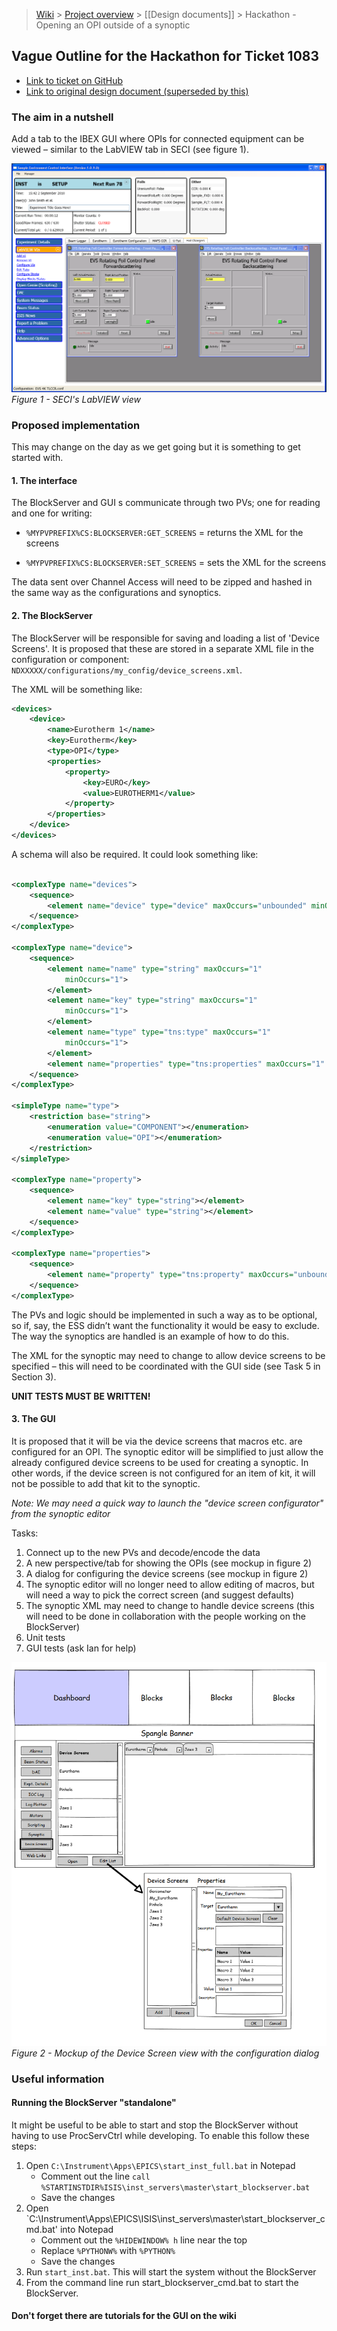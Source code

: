 > [Wiki](Home) > [Project overview](Project-Overview) > [[Design documents]] > Hackathon - Opening an OPI outside of a synoptic

## Vague Outline for the Hackathon for Ticket 1083

* [Link to ticket on GitHub](https://github.com/ISISComputingGroup/IBEX/issues/1083)
* [Link to original design document (superseded by this)](Opening-an-OPI-Outside-of-a-Synoptic)

### The aim in a nutshell
Add a tab to the IBEX GUI where OPIs for connected equipment can be viewed – similar to the LabVIEW tab in SECI (see figure 1).

![SECI](design_documents/images/Hackathon---Opening-an-OPI-Outside-of-a-Synoptic/SECI.png)
*Figure 1 - SECI's LabVIEW view*

### Proposed implementation

This may change on the day as we get going but it is something to get started with.

#### 1. The interface
The BlockServer and GUI s communicate through two PVs; one for reading and one for writing:

* `%MYPVPREFIX%CS:BLOCKSERVER:GET_SCREENS` = returns the XML for the screens

* `%MYPVPREFIX%CS:BLOCKSERVER:SET_SCREENS` = sets the XML for the screens

The data sent over Channel Access will need to be zipped and hashed in the same way as the configurations and synoptics.

#### 2. The BlockServer

The BlockServer will be responsible for saving and loading a list of 'Device Screens'. It is proposed that these are stored in a separate XML file in the configuration or component: `NDXXXXX/configurations/my_config/device_screens.xml`.

The XML will be something like:

```xml
<devices>
    <device>
        <name>Eurotherm 1</name>             
        <key>Eurotherm</key>                 
        <type>OPI</type>
        <properties>
            <property>
                <key>EURO</key>
                <value>EUROTHERM1</value>
            </property>
        </properties>
    </device>
</devices>
```

A schema will also be required. It could look something like:

```xml

<complexType name="devices">
    <sequence>
        <element name="device" type="device" maxOccurs="unbounded" minOccurs="0"></element>
    </sequence>
</complexType>

<complexType name="device">
    <sequence>
        <element name="name" type="string" maxOccurs="1"
            minOccurs="1">
        </element>
        <element name="key" type="string" maxOccurs="1"
            minOccurs="1">
        </element>
        <element name="type" type="tns:type" maxOccurs="1"
            minOccurs="1">
        </element>
        <element name="properties" type="tns:properties" maxOccurs="1" minOccurs="0"></element>
    </sequence>
</complexType>

<simpleType name="type">
    <restriction base="string">
        <enumeration value="COMPONENT"></enumeration>
        <enumeration value="OPI"></enumeration>
    </restriction>
</simpleType>

<complexType name="property">
    <sequence>
        <element name="key" type="string"></element>
        <element name="value" type="string"></element>
    </sequence>
</complexType>

<complexType name="properties">
    <sequence>
        <element name="property" type="tns:property" maxOccurs="unbounded" minOccurs="0"></element>
    </sequence>
</complexType>

```

The PVs and logic should be implemented in such a way as to be optional, so if, say, the ESS didn’t want the functionality it would be easy to exclude. The way the synoptics are handled is an example of how to do this.

The XML for the synoptic may need to change to allow device screens to be specified – this will need to be coordinated with the GUI side (see Task 5 in Section 3).

**UNIT TESTS MUST BE WRITTEN!**

#### 3. The GUI

It is proposed that it will be via the device screens that macros etc. are configured for an OPI. The synoptic editor will be simplified to just allow the already configured device screens to be used for creating a synoptic. In other words, if the device screen is not configured for an item of kit, it will not be possible to add that kit to the synoptic. 

*Note: We may need a quick way to launch the "device screen configurator" from the synoptic editor*

Tasks:

1. Connect up to the new PVs and decode/encode the data
1. A new perspective/tab for showing the OPIs (see mockup in figure 2)
1. A dialog for configuring the device screens (see mockup in figure 2)
1. The synoptic editor will no longer need to allow editing of macros, but will need a way to pick the correct screen (and suggest defaults)
1. The synoptic XML may need to change to handle device screens (this will need to be done in collaboration with the people working on the BlockServer)
1. Unit tests
1. GUI tests (ask Ian for help)

![OPI View](design_documents/images/Hackathon---Opening-an-OPI-Outside-of-a-Synoptic/IBEX_UI_New_OPI_View.png)
*Figure 2 - Mockup of the Device Screen view with the configuration dialog*

### Useful information

#### Running the BlockServer "standalone"
It might be useful to be able to start and stop the BlockServer without having to use ProcServCtrl while developing. To enable this follow these steps:

1. Open `C:\Instrument\Apps\EPICS\start_inst_full.bat` in Notepad
    * Comment out the line `call %STARTINSTDIR%ISIS\inst_servers\master\start_blockserver.bat`
    * Save the changes
1. Open `C:\Instrument\Apps\EPICS\ISIS\inst_servers\master\start_blockserver_cmd.bat' into Notepad
    * Comment out the `%HIDEWINDOW% h` line near the top
    * Replace `%PYTHONW%` with `%PYTHON%`
    * Save the changes
1. Run `start_inst.bat`. This will start the system without the BlockServer
1. From the command line run start_blockserver_cmd.bat to start the BlockServer.

#### Don't forget there are tutorials for the GUI on the wiki